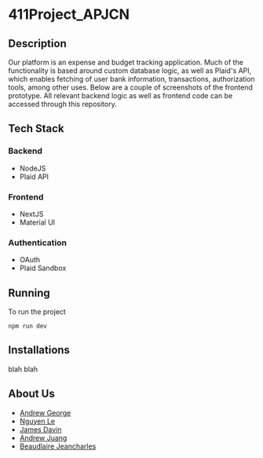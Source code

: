 ﻿# 411Project_APJCN
## Description
Our platform is an expense and budget tracking application. Much of the functionality is based around custom database logic, as well as Plaid's API, which enables fetching of user bank information, transactions, authorization tools, among other uses. Below are a couple of screenshots of the frontend prototype. All relevant backend logic as well as frontend code can be accessed through this repository.

## Tech Stack
### Backend
<ul>
  <li>NodeJS</li>
  <li>Plaid API</li>
</ul>

### Frontend
<ul>
  <li>NextJS</li>
  <li>Material UI</li>
</ul>

### Authentication
<ul>
  <li>OAuth</li>
  <li>Plaid Sandbox</li>
</ul>

## Running
To run the project
```
npm run dev
```

## Installations
blah blah

## About Us
<ul>
  <li><a href = "https://www.linkedin.com/in/andrew-george-b5a451285/">Andrew George</a></li>
  <li><a href = "https://www.linkedin.com/in/nguyenle04/">Nguyen Le</a></li>
  <li><a href = "https://www.linkedin.com/in/james-davin-bu/">James Davin</a></li>
  <li><a href = "https://www.linkedin.com/in/andrew-juang/">Andrew Juang</a></li>
  <li><a href = "">Beaudlaire Jeancharles</a></li>
</ul>
